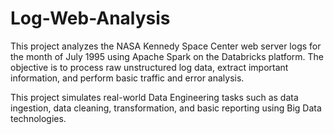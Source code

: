 # Log-Web-Analysis

This project analyzes the NASA Kennedy Space Center web server logs for the month of July 1995 using Apache Spark on the Databricks platform. The objective is to process raw unstructured log data, extract important information, and perform basic traffic and error analysis.

This project simulates real-world Data Engineering tasks such as data ingestion, data cleaning, transformation, and basic reporting using Big Data technologies.
